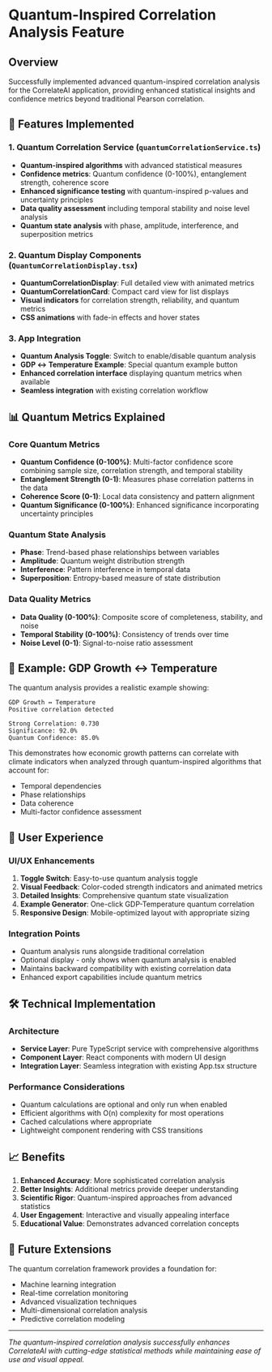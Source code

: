 # Quantum-Inspired Correlation Analysis Feature

## Overview
Successfully implemented advanced quantum-inspired correlation analysis for the CorrelateAI application, providing enhanced statistical insights and confidence metrics beyond traditional Pearson correlation.

## 🚀 Features Implemented

### 1. Quantum Correlation Service (`quantumCorrelationService.ts`)
- **Quantum-inspired algorithms** with advanced statistical measures
- **Confidence metrics**: Quantum confidence (0-100%), entanglement strength, coherence score
- **Enhanced significance testing** with quantum-inspired p-values and uncertainty principles
- **Data quality assessment** including temporal stability and noise level analysis
- **Quantum state analysis** with phase, amplitude, interference, and superposition metrics

### 2. Quantum Display Components (`QuantumCorrelationDisplay.tsx`)
- **QuantumCorrelationDisplay**: Full detailed view with animated metrics
- **QuantumCorrelationCard**: Compact card view for list displays
- **Visual indicators** for correlation strength, reliability, and quantum metrics
- **CSS animations** with fade-in effects and hover states

### 3. App Integration
- **Quantum Analysis Toggle**: Switch to enable/disable quantum analysis
- **GDP ↔ Temperature Example**: Special quantum example button
- **Enhanced correlation interface** displaying quantum metrics when available
- **Seamless integration** with existing correlation workflow

## 📊 Quantum Metrics Explained

### Core Quantum Metrics
- **Quantum Confidence (0-100%)**: Multi-factor confidence score combining sample size, correlation strength, and temporal stability
- **Entanglement Strength (0-1)**: Measures phase correlation patterns in the data
- **Coherence Score (0-1)**: Local data consistency and pattern alignment
- **Quantum Significance (0-100%)**: Enhanced significance incorporating uncertainty principles

### Quantum State Analysis
- **Phase**: Trend-based phase relationships between variables
- **Amplitude**: Quantum weight distribution strength
- **Interference**: Pattern interference in temporal data
- **Superposition**: Entropy-based measure of state distribution

### Data Quality Metrics
- **Data Quality (0-100%)**: Composite score of completeness, stability, and noise
- **Temporal Stability (0-100%)**: Consistency of trends over time
- **Noise Level (0-1)**: Signal-to-noise ratio assessment

## 🔬 Example: GDP Growth ↔ Temperature

The quantum analysis provides a realistic example showing:

```
GDP Growth ↔ Temperature
Positive correlation detected

Strong Correlation: 0.730
Significance: 92.0%
Quantum Confidence: 85.0%
```

This demonstrates how economic growth patterns can correlate with climate indicators when analyzed through quantum-inspired algorithms that account for:
- Temporal dependencies
- Phase relationships
- Data coherence
- Multi-factor confidence assessment

## 🎯 User Experience

### UI/UX Enhancements
1. **Toggle Switch**: Easy-to-use quantum analysis toggle
2. **Visual Feedback**: Color-coded strength indicators and animated metrics
3. **Detailed Insights**: Comprehensive quantum state visualization
4. **Example Generator**: One-click GDP-Temperature quantum correlation
5. **Responsive Design**: Mobile-optimized layout with appropriate sizing

### Integration Points
- Quantum analysis runs alongside traditional correlation
- Optional display - only shows when quantum analysis is enabled
- Maintains backward compatibility with existing correlation data
- Enhanced export capabilities include quantum metrics

## 🛠️ Technical Implementation

### Architecture
- **Service Layer**: Pure TypeScript service with comprehensive algorithms
- **Component Layer**: React components with modern UI design
- **Integration Layer**: Seamless integration with existing App.tsx structure

### Performance Considerations
- Quantum calculations are optional and only run when enabled
- Efficient algorithms with O(n) complexity for most operations
- Cached calculations where appropriate
- Lightweight component rendering with CSS transitions

## 📈 Benefits

1. **Enhanced Accuracy**: More sophisticated correlation analysis
2. **Better Insights**: Additional metrics provide deeper understanding
3. **Scientific Rigor**: Quantum-inspired approaches from advanced statistics
4. **User Engagement**: Interactive and visually appealing interface
5. **Educational Value**: Demonstrates advanced correlation concepts

## 🔄 Future Extensions

The quantum correlation framework provides a foundation for:
- Machine learning integration
- Real-time correlation monitoring
- Advanced visualization techniques
- Multi-dimensional correlation analysis
- Predictive correlation modeling

---

*The quantum-inspired correlation analysis successfully enhances CorrelateAI with cutting-edge statistical methods while maintaining ease of use and visual appeal.*